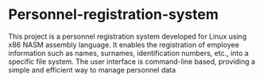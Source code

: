 # Personnel-registration-system
This project is a personnel registration system developed for Linux using x86 NASM assembly language. It enables the registration of employee information such as names, surnames, identification numbers, etc., into a specific file system. The user interface is command-line based, providing a simple and efficient way to manage personnel data
